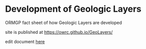 # Development of Geologic Layers
ORMGP fact sheet of how Geologic Layers are developed

site is published at https://owrc.github.io/GeoLayers/


edit document [here](https://github.com/OWRC/GeoLayers/blob/main/index.md)
